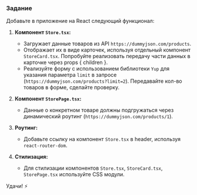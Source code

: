 ### Задание

Добавьте в приложение на React следующий функционал:

1. **Компонент `Store.tsx`:**

   - Загружает данные товаров из API `https://dummyjson.com/products`.
   - Отображает их в виде карточек, используя отдельный компонент `StoreCard.tsx`. Попробуйте реализовать передачу части данных в карточке через props { children }.
   - Реализуйте форму с использованием библиотеки `Yup` для указания параметра `limit` в запросе (`https://dummyjson.com/products?limit=2`). Передавайте кол-во товаров в форме, сделайте проверку.

2. **Компонент `StorePage.tsx`:**

   - Данные о конкретном товаре должны подгружаться через динамический роутинг (`https://dummyjson.com/products/1`).

3. **Роутинг:**

   - Добавьте ссылку на компонент `Store.tsx` в header, используя `react-router-dom`.

4. **Стилизация:**
   - Для стилизации компонентов `Store.tsx`, `StoreCard.tsx`, `StorePage.tsx` используйте CSS модули.

Удачи! ⚡️
